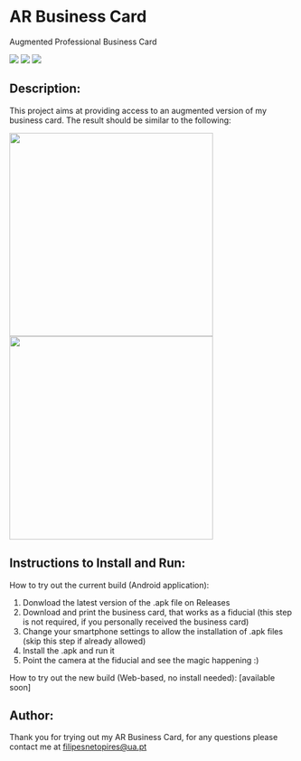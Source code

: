 # AR Business Card
Augmented Professional Business Card

![](https://img.shields.io/badge/Maintained-Yes-brightgreen)
![](https://img.shields.io/badge/Made%20For-Mobile-lightgrey)
![](https://img.shields.io/badge/License-MIT-lightgrey)

## Description:

This project aims at providing access to an augmented version of my business card.
The result should be similar to the following:

<p float="left">
  <img src="https://github.com/FilipePires98/BusinessCard/blob/master/img/ar-businesscard-ptc-vuforia-v1.2-rec01.gif" width="360px">
  <img src="https://github.com/FilipePires98/BusinessCard/blob/master/img/ar-businesscard-ptc-vuforia-v1.2-rec02.gif" width="360px">
</p>

## Instructions to Install and Run:

How to try out the current build (Android application):
1. Donwload the latest version of the .apk file on Releases
2. Download and print the business card, that works as a fiducial (this step is not required, if you personally received the business card)
3. Change your smartphone settings to allow the installation of .apk files (skip this step if already allowed)
4. Install the .apk and run it
5. Point the camera at the fiducial and see the magic happening :)

How to try out the new build (Web-based, no install needed):
[available soon]

## Author:

Thank you for trying out my AR Business Card, for any questions please contact me at filipesnetopires@ua.pt
